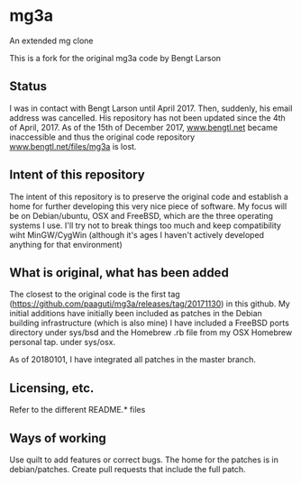 # mg3a
An extended mg clone

This is a fork for the original mg3a code by Bengt Larson

## Status

I was in contact with Bengt Larson until April 2017. Then, suddenly, his email address was cancelled.
His repository has not been updated since the 4th of April, 2017.  As of the 15th of December 2017, www.bengtl.net became inaccessible and thus the original code repository www.bengtl.net/files/mg3a is lost. 

## Intent of this repository

The intent of this repository is to preserve the original code and establish a home for further developing this very nice piece of software. My focus will be on Debian/ubuntu, OSX and FreeBSD, which are the three operating systems I use. I'll try not to break things too much and keep compatibility wiht MinGW/CygWin (although it's ages I haven't actively developed anything for that environment)

## What is original, what has been added

The closest to the original code is the first tag (https://github.com/paaguti/mg3a/releases/tag/20171130) in this github. My initial additions have initially been included as patches in the Debian building infrastructure (which is also mine) I have included a FreeBSD ports directory under sys/bsd and the Homebrew .rb file from my OSX Homebrew personal tap. under sys/osx. 

As of 20180101, I have integrated all patches in the master branch.

## Licensing, etc. 

Refer to the different README.* files

## Ways of working

Use quilt to add features or correct bugs. The home for the patches is in debian/patches. Create pull requests that include the full patch.

